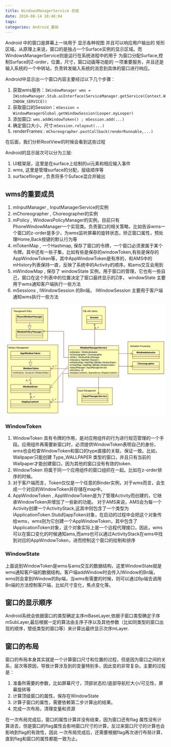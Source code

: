 ```yaml
---
title: WindowsManagerService 总结
date: 2018-08-14 18:40:04
tags:
categories: Android_基础
---
```


Android 中的窗口是屏幕上一块用于 显示各种视图 并且可以响应用户输出的 矩形区域。从原理上来说，窗口的是独占一个Surface实例的显示区域。而WindowsManagerService则是运行在系统进程中的用于 为窗口分配Surface,控制Surface的Z-order，位置，尺寸，窗口动画等功能的 一项重要服务，并且还是输入系统的一个中转站，负责转发输入系统的消息到具体的窗口进行响应。<!--more-->


Android中显示出一个窗口内容主要经过以下几个步骤：
1. 获取wms服务：`IWindowManager wms = IWindowManager.Stub.asInterface(ServiceManager.getService(Context.WINDOW_SERVICE))`
2. 获取窗口的Session：`mSession = WindowManagerGlobal.getWindowSession(Looper.myLooper)`
3. 添加窗口: `wms.addWindowToken() ; mSession.add(...)`
4. 确定窗口大小，尺寸:`mSession.relayout(...)`
5. renderFrames : `mChoreographer.postCallback(renderRunnable,...)`

在后面，我们分析RootView的时候会看到这些过程


Android的显示层次可以分为三层:
1. UI框架层，这里是在surface上绘制的ui元素和相应输入事件
2. wms, 这里是管理surface的分配，层级顺序等
3. surfaceflinger , 负责将多个Suface混合并输出


## wms的重要成员
1. mInputManager  , InputManagerService的实例
2. mChoreographer  , Choreographer的实例
3. mPolicy , WindowsPolicyManager的实例，目前只有PhoneWindowManager一个实现类。负责窗口的相关策略，比如告诉wms一个窗口的z-order是多少，为wms监听屏幕的旋转状态，矫正窗口属性，预处理Home,Back按键的默认行为等
4. mTokenMap , 一个Hashmap, 保存了窗口的令牌，一个窗口必须隶属于某个令牌。其中还有一些子集，比如有些是保存的windowToken,有些是保存的AppWindowToken等，其中AppWindowToken是有序的，和AMS中的mHistory列表保持一直，反映了系统中的Activity的顺序。和ams交互会用到
5. mWindowMap , 保存了 windowState 实例，用于窗口的管理，它也有一些自己，窗口在这个列表中的位置决定了窗口最终显示的Z序， windowState 主要用于wms通知客户端执行一些方法
6. mSessions , IWindowSession 的Bn端， IWindowSession 主要用于客户端通知wms执行一些方法

![wms成员](WindowsManagerService-总结/wms成员.png)

### WindowToken 
1. WindowToken 具有令牌的作用，是对应用组件的行为进行规范管理的一个手段。应用组件再需要新窗口时，必须提供WindowToken表明自己的身份，wms也会检查WindowToken和窗口的type直接的关联，保证一致。比如，Wallpaper只能创建 Type_WALLPAPER 类型的窗口，并且只有当前的Wallpaper才能创建窗口，因为其他的窗口没有有效的token.
2. WindowToken 将属于同一个应用组件的窗口组织在一起。比如在z-order排序的时候。
3. 对于客户端而言，Token仅仅是一个任意的Binder实例，对于wms而言，会生成一个对应的WindowToken并存储在map中。
4. AppWindowToken ,  AppWindowToken是为了管理Activity而创建的，它继承WindowToken并增加了一些新的功能。 对于AMS来说，AMS会为每一个Activity创建一个ActivityStack,这其中则包含了一个类型为IApplicationToken.Stub的appToken对象，在启动的过程中会把这个对象传给wms，wms则为它创建一个AppWindowToken，其中包含了IApplicationToken对象，这个对象实际上是一个远程代理接口，因此，wms可以在窗口变化的时候通知ams,而ams也可以通过ActivityStack在wms中找到对应的AppWindowToken，进而控制这个窗口的绘制和排序

### WindowState
上面说到WindowToken是wms与ams交互的数据结构，这里WindowState就是wms通知客户端的数据结构。客户端addWindow时会传入IWindow的Bn端，wms则会拿到IWindow的Bp端，当wms有需要的时候，则可以通过Bp端去调用Bn端的方法控制客户端，比如尺寸变化，焦点变化等。

## 窗口的显示顺序
Android系统会依据窗口的类型确定主序mBaseLayer,依据子窗口类型确定子序mSubLayer,最后根据一定的算法由主序子序以及其他参数（比如同类型的窗口出现的顺序，壁纸类型的窗口等）来计算出最终显示次序mLayer.


## 窗口的布局
窗口的布局本身其实就是一个计算窗口尺寸和位置的过程，但是因为窗口之间的关系，层次等原因，导致计算涉及到的变量特别多，因此变的非常复杂。主要的过程是：
1. 准备所需要的参数，比如屏幕尺寸，顶部状态栏/底部导航栏大小/可见性，屏幕旋转等
2. 计算顶级窗口的属性，保存在WindowState
3. 计算子窗口的属性，需要依赖第二步计算出的结果。
4. 完成一次布局，清理变量和资源

在一次布局完成后，窗口的属性计算并没有结束，因为窗口还有flag 属性没有计算进去，但是窗口的flag属性会影响窗口尺寸的计算，反过来窗口尺寸的计算也会影响到flag的有效性，因此 一次布局完成后，还需要根据flag再次进行布局计算，直到flag和窗口的属性都能一致为止。